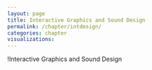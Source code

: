 ```yaml
---
layout: page
title: Interactive Graphics and Sound Design
permalink: /chapter/intdesign/
categories: chapter
visualizations:
---
```


!Interactive Graphics and Sound Design
